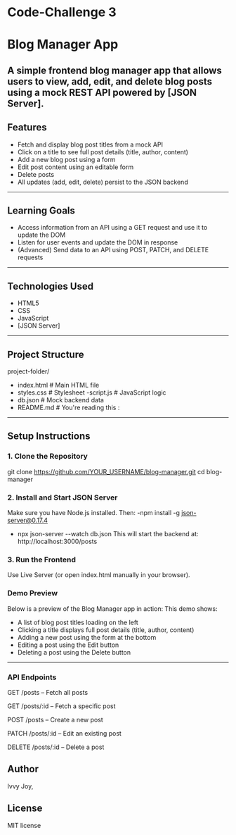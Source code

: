 # Code-Challenge 3
# Blog Manager App
A simple frontend blog manager app that allows users to view, add, edit, and delete blog posts using a mock REST API powered by [JSON Server].
---

##  Features

- Fetch and display blog post titles from a mock API
- Click on a title to see full post details (title, author, content)
- Add a new blog post using a form
- Edit post content using an editable form
-  Delete posts
-  All updates (add, edit, delete) persist to the JSON backend

---

##  Learning Goals

- Access information from an API using a GET request and use it to update the DOM
- Listen for user events and update the DOM in response
- (Advanced) Send data to an API using POST, PATCH, and DELETE requests

---

##  Technologies Used

- HTML5
- CSS
- JavaScript 
- [JSON Server]

---

##  Project Structure

project-folder/

- index.html # Main HTML file
- styles.css # Stylesheet
-script.js # JavaScript logic
- db.json # Mock backend data
- README.md # You're reading this :
---

## Setup Instructions

### 1. Clone the Repository
git clone https://github.com/YOUR_USERNAME/blog-manager.git
cd blog-manager
### 2. Install and Start JSON Server
Make sure you have Node.js installed. Then:
-npm install -g json-server@0.17.4
- npx json-server --watch db.json
This will start the backend at:
http://localhost:3000/posts
### 3. Run the Frontend
Use Live Server (or open index.html manually in your browser).
### Demo Preview
Below is a preview of the Blog Manager app in action:
 This demo shows:
 - A list of blog post titles loading on the left
 - Clicking a title displays full post details (title, author, content)
 - Adding a new post using the form at the bottom
 - Editing a post using the Edit button
 - Deleting a post using the Delete button

---
### API Endpoints
GET /posts – Fetch all posts

GET /posts/:id – Fetch a specific post

POST /posts – Create a new post

PATCH /posts/:id – Edit an existing post

DELETE /posts/:id – Delete a post


## Author 
Ivvy Joy,

## License
MIT license
